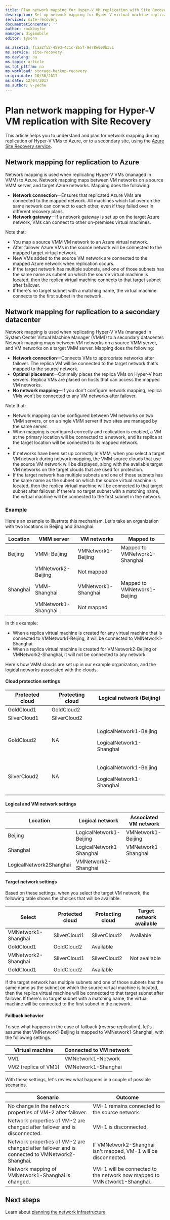 ```yaml
---
title: Plan network mapping for Hyper-V VM replication with Site Recovery | Azure
description: Set up network mapping for Hyper-V virtual machine replication from an on-premises datacenter to Azure, or to a secondary site.
services: site-recovery
documentationcenter: ''
author: rockboyfor
manager: digimobile
editor: tysonn

ms.assetid: fcaa2f52-489d-4c1c-865f-9e78e000b351
ms.service: site-recovery
ms.devlang: na
ms.topic: article
ms.tgt_pltfrm: na
ms.workload: storage-backup-recovery
origin.date: 10/30/2017
ms.date: 12/04/2017
ms.author: v-yeche
---
```


# Plan network mapping for Hyper-V VM replication with Site Recovery

This article helps you to understand and plan for network mapping during replication of Hyper-V VMs to Azure, or to a secondary site, using the [Azure Site Recovery service](site-recovery-overview.md).
<!--Not Available on https://social.msdn.microsoft.com/Forums/en-US/home?forum=hypervrecovmgr -->

## Network mapping for replication to Azure

Network mapping is used when replicating Hyper-V VMs (managed in VMM) to Azure. Network mapping maps between VM networks on a source VMM server, and target Azure networks. Mapping does the following:

- **Network connection**—Ensures that replicated Azure VMs are connected to the mapped network. All machines which fail over on the same network can connect to each other, even if they failed over in different recovery plans.
- **Network gateway**—If a network gateway is set up on the target Azure network, VMs can connect to other on-premises virtual machines.

Note that:

- You map a source VMM VM network to an Azure virtual network.
- After failover Azure VMs in the source network will be connected to the mapped target virtual network.
- New VMs added to the source VM network are connected to the mapped Azure network when replication occurs.
- If the target network has multiple subnets, and one of those subnets has the same name as subnet on which the source virtual machine is located, then the replica virtual machine connects to that target subnet after failover.
- If there's no target subnet with a matching name, the virtual machine connects to the first subnet in the network.

## Network mapping for replication to a secondary datacenter

Network mapping is used when replicating Hyper-V VMs (managed in System Center Virtual Machine Manager (VMM)) to a secondary datacenter. Network mapping maps between VM networks on a source VMM server, and VM networks on a target VMM server. Mapping does the following:

- **Network connection**—Connects VMs to appropriate networks after failover. The replica VM will be connected to the target network that's mapped to the source network.
- **Optimal placement**—Optimally places the replica VMs on Hyper-V host servers. Replica VMs are placed on hosts that can access the mapped VM networks.
- **No network mapping**—If you don't configure network mapping, replica VMs won't be connected to any VM networks after failover.

Note that:

- Network mapping can be configured between VM networks on two VMM servers, or on a single VMM server if two sites are managed by the same server.
- When mapping is configured correctly and replication is enabled, a VM at the primary location will be connected to a network, and its replica at the target location will be connected to its mapped network.
-
- If networks have been set up correctly in VMM, when you select a target VM network during network mapping, the VMM source clouds that use the source VM network will be displayed, along with the available target VM networks on the target clouds that are used for protection.
- If the target network has multiple subnets and one of those subnets has the same name as the subnet on which the source virtual machine is located, then the replica virtual machine will be connected to that target subnet after failover. If there's no target subnet with a matching name, the virtual machine will be connected to the first subnet in the network.

### Example

Here's an example to illustrate this mechanism. Let's take an organization with two locations in Beijing and Shanghai.

**Location** | **VMM server** | **VM networks** | **Mapped to**
---|---|---|---
Beijing | VMM-Beijing| VMNetwork1-Beijing | Mapped to VMNetwork1-Shanghai
 |  | VMNetwork2-Beijing | Not mapped
Shanghai | VMM-Shanghai| VMNetwork1-Shanghai | Mapped to VMNetwork1-Beijing
 | | VMNetwork1-Shanghai | Not mapped

In this example:

- When a replica virtual machine is created for any virtual machine that is connected to VMNetwork1-Beijing, it will be connected to VMNetwork1-Shanghai.
- When a replica virtual machine is created for VMNetwork2-Beijing or VMNetwork2-Shanghai, it will not be connected to any network.

Here's how VMM clouds are set up in our example organization, and the logical networks associated with the clouds.

#### Cloud protection settings

**Protected cloud** | **Protecting cloud** | **Logical network (Beijing)**  
---|---|---
GoldCloud1 | GoldCloud2 |
SilverCloud1| SilverCloud2 |
GoldCloud2 | <p>NA</p><p></p> | <p>LogicalNetwork1-Beijing</p><p>LogicalNetwork1-Shanghai</p>
SilverCloud2 | <p>NA</p><p></p> | <p>LogicalNetwork1-Beijing</p><p>LogicalNetwork1-Shanghai</p>

#### Logical and VM network settings

**Location** | **Logical network** | **Associated VM network**
---|---|---
Beijing | LogicalNetwork1-Beijing | VMNetwork1-Beijing
Shanghai | LogicalNetwork1-Shanghai | VMNetwork1-Shanghai
 | LogicalNetwork2Shanghai | VMNetwork2-Shanghai

#### Target network settings

Based on these settings, when you select the target VM network, the following table shows the choices that will be available.

**Select** | **Protected cloud** | **Protecting cloud** | **Target network available**
---|---|---|---
VMNetwork1-Shanghai | SilverCloud1 | SilverCloud2 | Available
 | GoldCloud1 | GoldCloud2 | Available
VMNetwork2-Shanghai | SilverCloud1 | SilverCloud2 | Not available
 | GoldCloud1 | GoldCloud2 | Available

If the target network has multiple subnets and one of those subnets has the same name as the subnet on which the source virtual machine is located, then the replica virtual machine will be connected to that target subnet after failover. If there's no target subnet with a matching name, the virtual machine will be connected to the first subnet in the network.

#### Failback behavior

To see what happens in the case of failback (reverse replication), let's assume that VMNetwork1-Beijing is mapped to VMNetwork1-Shanghai, with the following settings.

**Virtual machine** | **Connected to VM network**
---|---
VM1 | VMNetwork1-Network
VM2 (replica of VM1) | VMNetwork1-Shanghai

With these settings, let's review what happens in a couple of possible scenarios.

**Scenario** | **Outcome**
---|---
No change in the network properties of VM-2 after failover. | VM-1 remains connected to the source network.
Network properties of VM-2 are changed after failover and is disconnected. | VM-1 is disconnected.
Network properties of VM-2 are changed after failover and is connected to VMNetwork2-Shanghai. | If VMNetwork2-Shanghai isn't mapped, VM-1 will be disconnected.
Network mapping of VMNetwork1-Shanghai is changed. | VM-1 will be connected to the network now mapped to VMNetwork1-Shanghai.

## Next steps

Learn about [planning the network infrastructure](site-recovery-network-design.md).

<!-- Update_Description: update meta properties, wording update -->